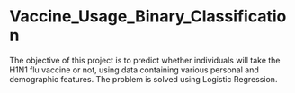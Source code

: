 # Vaccine_Usage_Binary_Classification
The objective of this project is to predict whether individuals will take the H1N1 flu vaccine or not, using data containing various personal and demographic features. The problem is solved using Logistic Regression.
